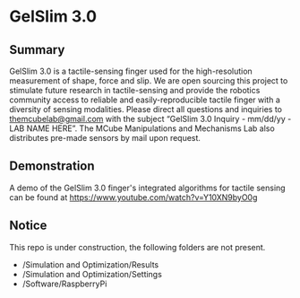# GelSlim 3.0

## Summary
GelSlim 3.0 is a tactile-sensing finger used for the high-resolution measurement of shape, force and slip. We are open sourcing this project to stimulate future research in tactile-sensing and provide the robotics community access to reliable and easily-reproducible tactile finger with a diversity of sensing modalities. Please direct all questions and inquiries to themcubelab@gmail.com  with the subject “GelSlim 3.0 Inquiry - mm/dd/yy - LAB NAME HERE”. The MCube Manipulations and Mechanisms Lab also distributes pre-made sensors by mail upon request.     

## Demonstration
A demo of the GelSlim 3.0 finger's integrated algorithms for tactile sensing can be found at https://www.youtube.com/watch?v=Y10XN9byO0g


## Notice
This repo is under construction, the following folders are not present.
- /Simulation and Optimization/Results
- /Simulation and Optimization/Settings
- /Software/RaspberryPi

